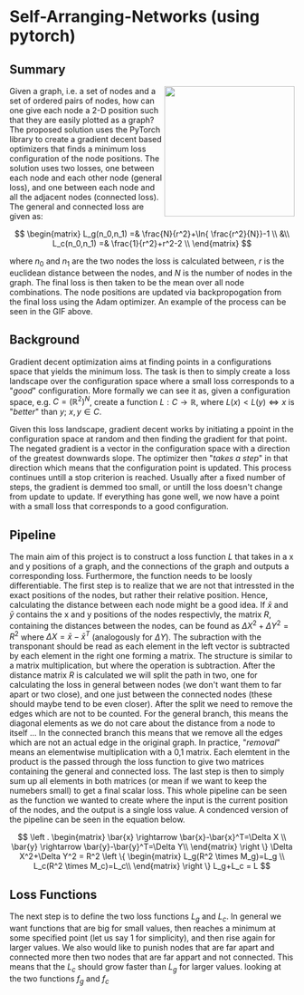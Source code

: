 # Self-Arranging-Networks (using pytorch)

## Summary

<img align="right" src="./media/self_arranging_cropped.gif" width="230">
Given a graph, i.e. a set of nodes and a set of ordered pairs of nodes, how can one give each node a 2-D position such that they are easily plotted as a graph? The proposed solution uses the PyTorch library to create a gradient decent based optimizers that finds a minimum loss configuration of the node positions. The solution uses two losses, one between each node and each other node (general loss), and one between each node and all the adjacent nodes (connected loss). The general and connected loss are given as:

$$ 
\begin{matrix}
L_g(n_0,n_1) =& \frac{N}{r^2}+\ln{ \frac{r^2}{N}}-1 \\
&\\
L_c(n_0,n_1) =& \frac{1}{r^2}+r^2-2 \\
\end{matrix}
$$

where $n_0$ and $n_1$ are the two nodes the loss is calculated between, $r$ is the euclidean distance between the nodes, and $N$ is the number of nodes in the graph. The final loss is then taken to be the mean over all node combinations. The node positions are updated via backpropogation from the final loss using the Adam optimizer. An example of the process can be seen in the GIF above.


## Background
Gradient decent optimization aims at finding points in a configurations space that yields the minimum loss. The task is then to simply create a loss landscape over the configuration space where a small loss corresponds to a "*good*" configuration. More formally we can see it as, given a configuration space, e.g. $C=\big ( \mathbb{R}^2\big)^N$, create a function 
$L: C \rightarrow \mathbb{R}$, where $L(x) < L(y) \Leftrightarrow x$ is "*better*" than $y$; $x,y \in C$. 

Given this loss landscape, gradient decent works by initiating a ppoint in the configuration space at random and then finding the gradient for that point. The negated gradient is a vector in the configuration space with a direction of the greatest downwards slope. The optimizer then "*takes a step*" in that direction which means that the configuration point is updated. This process continues untill a stop criterion is reached. Usually after a fixed number of steps, the gradient is demmed too small, or untill the loss doesn't change from update to update. If everything has gone well, we now have a point with a small loss that corresponds to a good configuration.

## Pipeline
The main aim of this project is to construct a loss function $L$ that takes in a x and y positions of a graph, and the connections of the graph and outputs a corresponding loss. Furthermore, the function needs to be loosly differentiable. 
The first step is to realize that we are not that intressted in the exact positions of the nodes, but rather their relative position. Hence, calculating the distance between each node might be a good idea. If $\bar{x}$ and $\bar{y}$ contains the x and y positions of the nodes respectivly, the matrix $R$, containing the distances between the nodes, can be found as $\Delta X^2+\Delta Y^2 = R^2$ where $\Delta X =\bar{x}-\bar{x}^T$ (analogously for $\Delta Y$). The subraction with the transponant should be read as each element in the left vector is subtracted by each element in the right one forming a matrix. The structure is similar to a matrix multiplication, but where the operation is subtraction. 
After the distance matrix $R$ is calculated we will split the path in two, one for calculating the loss in general between nodes (we don't want them to far apart or two close), and one just between the connected nodes (these should maybe tend to be even closer). After the split we need to remove the edges which are not to be counted. For the general branch, this means the diagonal elements as we do not care about the distance from a node to itself ... 
In the connected branch this means that we remove all the edges which are not an actual edge in the original graph. In practice, "*removal*" means an elementwise multiplication with a 0,1 matrix. Each elemtent in the product is the passed through the loss function to give two matrices containing the general and connected loss. The last step is then to simply sum up all elements in both matrices (or mean if we want to keep the numebers small) to get a final scalar loss. 
This whole pipeline can be seen as the function we wanted to create where the input is the current position of the nodes, and the output is a single loss value. A condenced version of the pipeline can be seen in the equation below.

$$
\left .
\begin{matrix}
\bar{x} \rightarrow \bar{x}-\bar{x}^T=\Delta X \\
\bar{y} \rightarrow \bar{y}-\bar{y}^T=\Delta Y\\
\end{matrix}
\right \}
\Delta X^2+\Delta Y^2 = R^2
\left \{
\begin{matrix}
L_g(R^2 \times M_g)=L_g \\
L_c(R^2 \times M_c)=L_c\\
\end{matrix}
\right \}
L_g+L_c = L
$$

## Loss Functions
The next step is to define the two loss functions $L_g$ and $L_c$. In general we want functions that are big for small values, then reaches a minimum at some specified point (let us say $1$ for simplicity), and then rise again for larger values. We also would like to punish nodes that are far apart and connected more then two nodes that are far appart and not connected. This means that the $L_c$ should grow faster than $L_g$ for larger values. 
looking at the two functions $f_g$ and $f_c$


